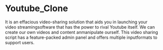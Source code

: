 # Youtube_Clone
It is an effacious video-sharing solution that aids you in launching your video streamingsoftware that has the power to rival Youtube itself. We can create our own videos and content anmanipulate ourself. This video sharing script has a feature-packed admin panel and offers multiple inputformats to support users. 
